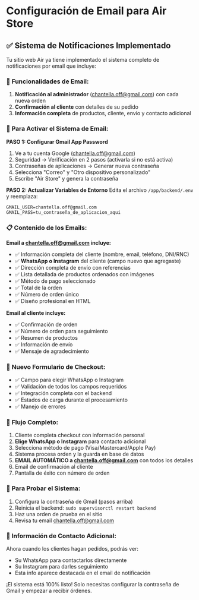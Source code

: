 # Configuración de Email para Air Store

## ✅ Sistema de Notificaciones Implementado

Tu sitio web Air ya tiene implementado el sistema completo de notificaciones por email que incluye:

### 📧 **Funcionalidades de Email:**
1. **Notificación al administrador** (chantella.off@gmail.com) con cada nueva orden
2. **Confirmación al cliente** con detalles de su pedido
3. **Información completa** de productos, cliente, envío y contacto adicional

### 🔧 **Para Activar el Sistema de Email:**

**PASO 1: Configurar Gmail App Password**
1. Ve a tu cuenta Google (chantella.off@gmail.com)
2. Seguridad → Verificación en 2 pasos (activarla si no está activa)
3. Contraseñas de aplicaciones → Generar nueva contraseña
4. Selecciona "Correo" y "Otro dispositivo personalizado"
5. Escribe "Air Store" y genera la contraseña

**PASO 2: Actualizar Variables de Entorno**
Edita el archivo `/app/backend/.env` y reemplaza:
```
GMAIL_USER=chantella.off@gmail.com
GMAIL_PASS=tu_contraseña_de_aplicacion_aqui
```

### 📋 **Contenido de los Emails:**

**Email a chantella.off@gmail.com incluye:**
- ✅ Información completa del cliente (nombre, email, teléfono, DNI/RNC)
- ✅ **WhatsApp o Instagram** del cliente (campo nuevo que agregaste)
- ✅ Dirección completa de envío con referencias
- ✅ Lista detallada de productos ordenados con imágenes
- ✅ Método de pago seleccionado
- ✅ Total de la orden
- ✅ Número de orden único
- ✅ Diseño profesional en HTML

**Email al cliente incluye:**
- ✅ Confirmación de orden
- ✅ Número de orden para seguimiento
- ✅ Resumen de productos
- ✅ Información de envío
- ✅ Mensaje de agradecimiento

### 🛒 **Nuevo Formulario de Checkout:**
- ✅ Campo para elegir WhatsApp o Instagram
- ✅ Validación de todos los campos requeridos
- ✅ Integración completa con el backend
- ✅ Estados de carga durante el procesamiento
- ✅ Manejo de errores

### 🔄 **Flujo Completo:**
1. Cliente completa checkout con información personal
2. **Elige WhatsApp o Instagram** para contacto adicional
3. Selecciona método de pago (Visa/Mastercard/Apple Pay)
4. Sistema procesa orden y la guarda en base de datos
5. **EMAIL AUTOMÁTICO a chantella.off@gmail.com** con todos los detalles
6. Email de confirmación al cliente
7. Pantalla de éxito con número de orden

### 🚀 **Para Probar el Sistema:**
1. Configura la contraseña de Gmail (pasos arriba)
2. Reinicia el backend: `sudo supervisorctl restart backend`
3. Haz una orden de prueba en el sitio
4. Revisa tu email chantella.off@gmail.com

### 📱 **Información de Contacto Adicional:**
Ahora cuando los clientes hagan pedidos, podrás ver:
- Su WhatsApp para contactarlos directamente
- Su Instagram para darles seguimiento
- Esta info aparece destacada en el email de notificación

¡El sistema está 100% listo! Solo necesitas configurar la contraseña de Gmail y empezar a recibir órdenes.
